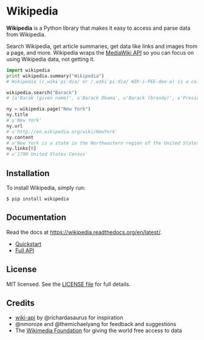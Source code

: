 Wikipedia
=========

**Wikipedia** is a Python library that makes it easy to access and parse data from Wikipedia.

Search Wikipedia, get article summaries, get data like links and images from a page, and more. Wikipedia wraps the [MediaWiki API](https://www.mediawiki.org/wiki/API) so you can focus on using Wikipedia data, not getting it.

```python
import wikipedia
print wikipedia.summary("Wikipedia")
# Wikipedia (/ˌwɪkɨˈpiːdiə/ or /ˌwɪkiˈpiːdiə/ WIK-i-PEE-dee-ə) is a collaboratively edited, multilingual, free Internet encyclopedia supported by the non-profit Wikimedia Foundation...

wikipedia.search("Barack")
# [u'Barak (given name)', u'Barack Obama', u'Barack (brandy)', u'Presidency of Barack Obama', u'Family of Barack Obama', u'First inauguration of Barack Obama', u'Barack Obama presidential campaign, 2008', u'Barack Obama, Sr.', u'Barack Obama citizenship conspiracy theories', u'Presidential transition of Barack Obama']

ny = wikipedia.page("New York")
ny.title
# u'New York'
ny.url
# u'http://en.wikipedia.org/wiki/NewYork'
ny.content
# u'New York is a state in the Northeastern region of the United States. New York is the 27th-most exten'...
ny.links[0]
# u'1790 United States Census'
```
	
Installation
------------

To install Wikipedia, simply run:

	$ pip install wikipedia
	
Documentation
-------------

Read the docs at https://wikipedia.readthedocs.org/en/latest/.

* [Quickstart](https://wikipedia.readthedocs.org/en/latest/quickstart.html)
* [Full API](https://wikipedia.readthedocs.org/en/latest/code.html)

License
-------

MIT licensed. See the [LICENSE file](https://github.com/goldsmith/Wikipedia/blob/master/LICENSE) for full details.

Credits
-------

* [wiki-api](https://github.com/richardasaurus/wiki-api) by @richardasaurus for inspiration
* @nmoroze and @themichaelyang for feedback and suggestions
* The [Wikimedia Foundation](http://wikimediafoundation.org/wiki/Home) for giving the world free access to data
